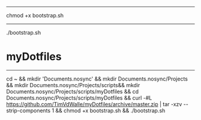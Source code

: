 ***
chmod +x bootstrap.sh

***
./bootstrap.sh
# myDotfiles

***

cd ~ && mkdir 'Documents.nosync' && mkdir Documents.nosync/Projects && mkdir Documents.nosync/Projects/scripts&& mkdir Documents.nosync/Projects/scripts/myDotfiles && cd Documents.nosync/Projects/scripts/myDotfiles && curl -#L https://github.com/TimVdWalle/myDotfiles/archive/master.zip | tar -xzv --strip-components 1 && chmod +x bootstrap.sh && ./bootstrap.sh
